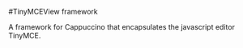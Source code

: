 #TinyMCEView framework

A framework for Cappuccino that encapsulates the javascript editor TinyMCE.

